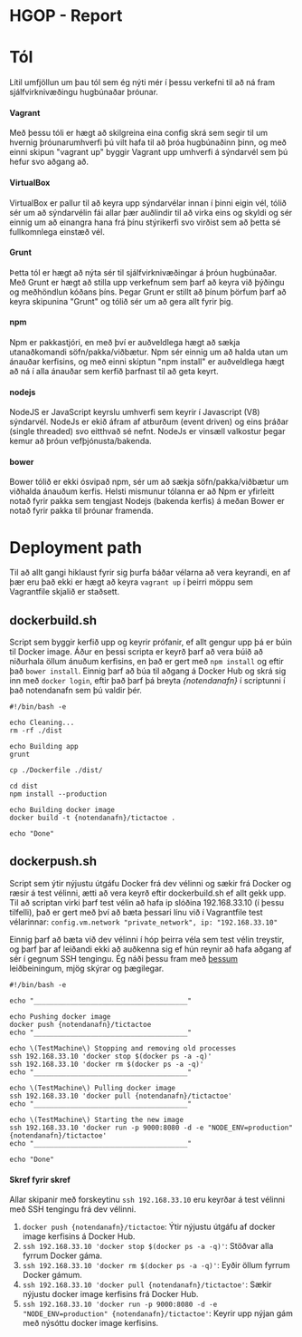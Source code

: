 HGOP - Report
==========

# Tól

Lítil umfjöllun um þau tól sem ég nýti mér í þessu verkefni til að ná fram sjálfvirknivæðingu hugbúnaðar þróunar.

#### Vagrant
Með þessu tóli er hægt að skilgreina eina config skrá sem segir til um hvernig þróunarumhverfi þú vilt hafa til að þróa hugbúnaðinn þinn, og með einni skipun "vagrant up" byggir Vagrant upp umhverfi á sýndarvél sem þú hefur svo aðgang að.

#### VirtualBox
VirtualBox er pallur til að keyra upp sýndarvélar innan í þinni eigin vél, tólið sér um að sýndarvélin fái allar þær auðlindir til að virka eins og skyldi og sér einnig um að einangra hana frá þínu stýrikerfi svo virðist sem að þetta sé fullkomnlega einstæð vél.

#### Grunt
Þetta tól er hægt að nýta sér til sjálfvirknivæðingar á þróun hugbúnaðar. Með Grunt er hægt að stilla upp verkefnum sem þarf að keyra við þýðingu og meðhöndlun kóðans þíns. Þegar Grunt er stillt að þínum þörfum þarf að keyra skipunina "Grunt" og tólið sér um að gera allt fyrir þig.

#### npm
Npm er pakkastjóri, en með því er auðveldlega hægt að sækja utanaðkomandi söfn/pakka/viðbætur. Npm sér einnig um að halda utan um ánauðar kerfisins, og með einni skiptun "npm install" er auðveldlega hægt að ná í alla ánauðar sem kerfið þarfnast til að geta keyrt.

#### nodejs
NodeJS er JavaScript keyrslu umhverfi sem keyrir í Javascript (V8) sýndarvél. NodeJs er ekið áfram af atburðum (event driven) og eins þráðar (single threaded) svo eitthvað sé nefnt. NodeJs er vinsæll valkostur þegar kemur að þróun vefþjónusta/bakenda.

#### bower
Bower tólið er ekki ósvipað npm, sér um að sækja söfn/pakka/viðbætur um viðhalda ánauðum kerfis. Helsti mismunur tólanna er að Npm er yfirleitt notað fyrir pakka sem tengjast Nodejs (bakenda kerfis) á meðan Bower er notað fyrir pakka til þróunar framenda.

# Deployment path
Til að allt gangi hiklaust fyrir sig þurfa báðar vélarna að vera keyrandi, en af þær eru það ekki er hægt að keyra `vagrant up` í þeirri möppu sem Vagrantfile skjalið er staðsett.

## dockerbuild.sh
Script sem byggir kerfið upp og keyrir prófanir, ef allt gengur upp þá er búin til Docker image. Áður en þessi scripta er keyrð þarf að vera búið að niðurhala öllum ánuðum kerfisins, en það er gert með `npm install` og eftir það `bower install`. Einnig þarf að búa til aðgang á Docker Hub og skrá sig inn með `docker login`, eftir það þarf þá breyta *{notendanafn}* í scriptunni í það notendanafn sem þú valdir þér.

``` shell
#!/bin/bash -e

echo Cleaning...
rm -rf ./dist

echo Building app
grunt

cp ./Dockerfile ./dist/

cd dist
npm install --production

echo Building docker image
docker build -t {notendanafn}/tictactoe .

echo "Done"

```

## dockerpush.sh
Script sem ýtir nýjustu útgáfu Docker frá dev vélinni og sækir frá Docker og ræsir á test vélinni, ætti að vera keyrð eftir dockerbuild.sh ef allt gekk upp. Til að scriptan virki þarf test vélin að hafa ip slóðina 192.168.33.10 (í þessu tilfelli), það er gert með því að bæta þessari línu við í Vagrantfile test vélarinnar:
`config.vm.network "private_network", ip: "192.168.33.10"`

Einnig þarf að bæta við dev vélinni í hóp þeirra véla sem test vélin treystir, og þarf þar af leiðandi ekki að auðkenna sig ef hún reynir að hafa aðgang af sér í gegnum SSH tengingu. Ég náði þessu fram með [þessum](http://www.linuxproblem.org/art_9.html) leiðbeiningum, mjög skýrar og þægilegar.

``` shell
#!/bin/bash -e

echo "______________________________________"

echo Pushing docker image
docker push {notendanafn}/tictactoe
echo "______________________________________"

echo \(TestMachine\) Stopping and removing old processes
ssh 192.168.33.10 'docker stop $(docker ps -a -q)'
ssh 192.168.33.10 'docker rm $(docker ps -a -q)'
echo "______________________________________"

echo \(TestMachine\) Pulling docker image
ssh 192.168.33.10 'docker pull {notendanafn}/tictactoe'
echo "______________________________________"

echo \(TestMachine\) Starting the new image
ssh 192.168.33.10 'docker run -p 9000:8080 -d -e "NODE_ENV=production" {notendanafn}/tictactoe'
echo "______________________________________"

echo "Done"
```
#### Skref fyrir skref
Allar skipanir með forskeytinu `ssh 192.168.33.10` eru keyrðar á test vélinni með SSH tengingu frá dev vélinni.

1. `docker push {notendanafn}/tictactoe`: Ýtir nýjustu útgáfu af docker image kerfisins á Docker Hub.
2. `ssh 192.168.33.10 'docker stop $(docker ps -a -q)'`: Stöðvar alla fyrrum Docker gáma.
3. `ssh 192.168.33.10 'docker rm $(docker ps -a -q)'`: Eyðir öllum fyrrum Docker gámum.
4. `ssh 192.168.33.10 'docker pull {notendanafn}/tictactoe'`: Sækir nýjustu docker image kerfisins frá Docker Hub.
5. `ssh 192.168.33.10 'docker run -p 9000:8080 -d -e "NODE_ENV=production" {notendanafn}/tictactoe'`: Keyrir upp nýjan gám með nýsóttu docker image kerfisins.
